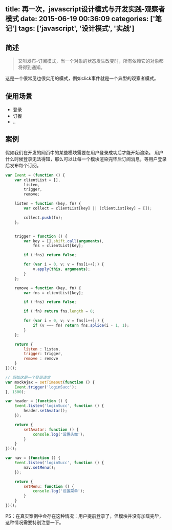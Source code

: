 title: 再一次，javascript设计模式与开发实践-观察者模式
date: 2015-06-19 00:36:09
categories: ['笔记']
tags: ['javascript', '设计模式', '实战']
---

## 简述
> 又叫发布-订阅模式，当一个对象的状态发生改变时，所有依赖它的对象都将得到通知。

这是一个很常见也很实用的模式，例如click事件就是一个典型的观察者模式。

## 使用场景
* 登录
* 订餐
* ..

## 案例

<!-- more -->

假如我们在开发的网页中的某些模块需要在用户登录成功后才能开始渲染。
用户什么时候登录无法得知，那么可以让每一个模块渲染完毕后订阅消息，等用户登录后发布每个订阅。

```js
var Event = (function () {
    var clientList = [],
        listen,
        trigger,
        remove;

    listen = function (key, fn) {
        var collect = clientList[key] || (clientList[key] = []);

        collect.push(fn);
    };


    trigger = function () {
        var key = [].shift.call(arguments),
            fns = clientList[key];

        if (!fns) return false;

        for (var i = 0, v; v = fns[i++];) {
            v.apply(this, arguments);
        }
    };

    remove = function (key, fn) {
        var fns = clientList[key];

        if (!fns) return false;

        if (!fn) return fns.length = 0;

        for (var i = 0, v; v = fns[i++];) {
            if (v === fn) return fns.splice(i - 1, 1);
        }
    };

    return {
        listen : listen,
        trigger: trigger,
        remove : remove
    }
})();

// 假如这是一个登录请求
var mockAjax = setTimeout(function () {
    Event.trigger('loginSucc');
}, 1500);

var header = (function () {
    Event.listen('loginSucc', function () {
        header.setAvatar();
    });

    return {
        setAvatar: function () {
            console.log('设置头像');
        }
    }
})();

var nav = (function () {
    Event.listen('loginSucc', function () {
        nav.setMenu();
    });

    return {
        setMenu: function () {
            console.log('设置菜单');
        }
    }
})();
```

PS：在真实案例中会存在这种情况：用户提前登录了，但模块并没有加载完毕，这种情况需要特别注意一下。
